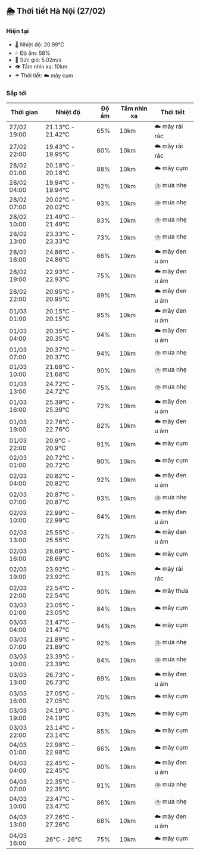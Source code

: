## 🌦️ Thời tiết Hà Nội (27/02)

### Hiện tại

- 🌡️ Nhiệt độ: 20.99℃
- 💦 Độ ẩm: 58%
- 💨 Sức gió: 5.02m/s
- 👁️ Tầm nhìn xa: 10km
- ☂️ Thời tiết: ☁️ mây cụm

### Sắp tới

| Thời gian | Nhiệt độ | Độ ẩm | Tầm nhìn xa | Thời tiết |
| --- | --- | --- | --- | --- |
| 27/02 19:00 | 21.13℃ - 21.42℃ | 65% | 10km | ☁️ mây rải rác |
| 27/02 22:00 | 19.43℃ - 19.95℃ | 80% | 10km | ☁️ mây rải rác |
| 28/02 01:00 | 20.18℃ - 20.18℃ | 88% | 10km | ☁️ mây cụm |
| 28/02 04:00 | 19.94℃ - 19.94℃ | 92% | 10km | ⛈️ mưa nhẹ |
| 28/02 07:00 | 20.02℃ - 20.02℃ | 93% | 10km | ⛈️ mưa nhẹ |
| 28/02 10:00 | 21.49℃ - 21.49℃ | 83% | 10km | ⛈️ mưa nhẹ |
| 28/02 13:00 | 23.33℃ - 23.33℃ | 73% | 10km | ⛈️ mưa nhẹ |
| 28/02 16:00 | 24.86℃ - 24.86℃ | 66% | 10km | ☁️ mây đen u ám |
| 28/02 19:00 | 22.93℃ - 22.93℃ | 75% | 10km | ☁️ mây đen u ám |
| 28/02 22:00 | 20.95℃ - 20.95℃ | 89% | 10km | ☁️ mây đen u ám |
| 01/03 01:00 | 20.15℃ - 20.15℃ | 95% | 10km | ☁️ mây đen u ám |
| 01/03 04:00 | 20.35℃ - 20.35℃ | 94% | 10km | ☁️ mây đen u ám |
| 01/03 07:00 | 20.37℃ - 20.37℃ | 94% | 10km | ⛈️ mưa nhẹ |
| 01/03 10:00 | 21.68℃ - 21.68℃ | 90% | 10km | ⛈️ mưa nhẹ |
| 01/03 13:00 | 24.72℃ - 24.72℃ | 75% | 10km | ⛈️ mưa nhẹ |
| 01/03 16:00 | 25.39℃ - 25.39℃ | 72% | 10km | ☁️ mây đen u ám |
| 01/03 19:00 | 22.76℃ - 22.76℃ | 82% | 10km | ☁️ mây đen u ám |
| 01/03 22:00 | 20.9℃ - 20.9℃ | 91% | 10km | ☁️ mây cụm |
| 02/03 01:00 | 20.72℃ - 20.72℃ | 90% | 10km | ☁️ mây cụm |
| 02/03 04:00 | 20.82℃ - 20.82℃ | 92% | 10km | ☁️ mây đen u ám |
| 02/03 07:00 | 20.87℃ - 20.87℃ | 93% | 10km | ⛈️ mưa nhẹ |
| 02/03 10:00 | 22.99℃ - 22.99℃ | 84% | 10km | ☁️ mây đen u ám |
| 02/03 13:00 | 25.55℃ - 25.55℃ | 72% | 10km | ☁️ mây đen u ám |
| 02/03 16:00 | 28.69℃ - 28.69℃ | 60% | 10km | ☁️ mây cụm |
| 02/03 19:00 | 23.92℃ - 23.92℃ | 81% | 10km | ☁️ mây rải rác |
| 02/03 22:00 | 22.54℃ - 22.54℃ | 90% | 10km | ☁️ mây thưa |
| 03/03 01:00 | 23.05℃ - 23.05℃ | 84% | 10km | ☁️ mây cụm |
| 03/03 04:00 | 21.47℃ - 21.47℃ | 94% | 10km | ☁️ mây cụm |
| 03/03 07:00 | 21.89℃ - 21.89℃ | 92% | 10km | ⛈️ mưa nhẹ |
| 03/03 10:00 | 23.39℃ - 23.39℃ | 84% | 10km | ⛈️ mưa nhẹ |
| 03/03 13:00 | 26.73℃ - 26.73℃ | 69% | 10km | ☁️ mây đen u ám |
| 03/03 16:00 | 27.05℃ - 27.05℃ | 70% | 10km | ☁️ mây cụm |
| 03/03 19:00 | 24.19℃ - 24.19℃ | 83% | 10km | ☁️ mây cụm |
| 03/03 22:00 | 23.14℃ - 23.14℃ | 85% | 10km | ☁️ mây cụm |
| 04/03 01:00 | 22.98℃ - 22.98℃ | 86% | 10km | ☁️ mây cụm |
| 04/03 04:00 | 22.45℃ - 22.45℃ | 90% | 10km | ☁️ mây đen u ám |
| 04/03 07:00 | 22.35℃ - 22.35℃ | 91% | 10km | ⛈️ mưa nhẹ |
| 04/03 10:00 | 23.47℃ - 23.47℃ | 86% | 10km | ⛈️ mưa nhẹ |
| 04/03 13:00 | 27.26℃ - 27.26℃ | 68% | 10km | ☁️ mây đen u ám |
| 04/03 16:00 | 26℃ - 26℃ | 75% | 10km | ☁️ mây cụm |
